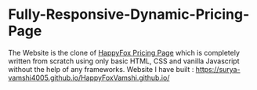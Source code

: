 # Fully-Responsive-Dynamic-Pricing-Page
The Website is the clone of [HappyFox Pricing Page](https://www.happyfox.com/help-desk-price/) which is completely written from scratch using only basic HTML, CSS and vanilla Javascript without the help of any frameworks.
Website I have built : https://surya-vamshi4005.github.io/HappyFoxVamshi.github.io/
